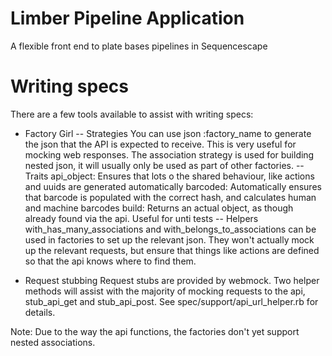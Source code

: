 Limber Pipeline Application
=============================

A flexible front end to plate bases pipelines in Sequencescape

Writing specs
=============

There are a few tools available to assist with writing specs:

- Factory Girl
-- Strategies
You can use json :factory_name to generate the json that the API is expected to receive. This is very useful for mocking web responses.
The association strategy is used for building nested json, it will usually only be used as part of other factories.
-- Traits
api_object: Ensures that lots o the shared behaviour, like actions and uuids are generated automatically
barcoded: Automatically ensures that barcode is populated with the correct hash, and calculates human and machine barcodes
build: Returns an actual object, as though already found via the api. Useful for unti tests
-- Helpers
with_has_many_associations and with_belongs_to_associations can be used in factories to set up the relevant json. They won't actually
mock up the relevant requests, but ensure that things like actions are defined so that the api knows where to find them.

- Request stubbing
Request stubs are provided by webmock. Two helper methods will assist with the majority of mocking requests to the api,
stub_api_get and stub_api_post. See spec/support/api_url_helper.rb for details.

Note: Due to the way the api functions, the factories don't yet support nested associations.
